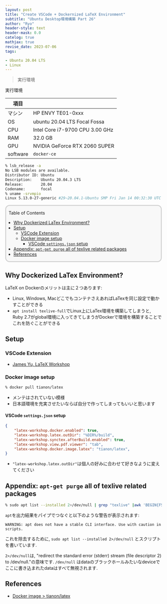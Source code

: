 ```yaml
---
layout: post
title: "Create VSCode + Dockernized LaTeX Environment"
subtitle: "Ubuntu Desktop環境構築 Part 26"
author: "Ryo"
header-style: text
header-mask: 0.0
catelog: true
mathjax: true
revise_date: 2023-07-06
tags:

- Ubuntu 20.04 LTS
- Linux
---
```


> 実行環境

実行環境

|項目||
|---|---| 	 
|マシン| HP ENVY TE01-0xxx|
|OS |	ubuntu 20.04 LTS Focal Fossa|
|CPU| Intel Core i7-9700 CPU 3.00 GHz|
|RAM| 32.0 GB|
|GPU| NVIDIA GeForce RTX 2060 SUPER|
|software|`docker-ce`|

```zsh
% lsb_release -a
No LSB modules are available.
Distributor ID: Ubuntu
Description:    Ubuntu 20.04.3 LTS
Release:        20.04
Codename:       focal
% uname -srvmpio
Linux 5.13.0-27-generic #29~20.04.1-Ubuntu SMP Fri Jan 14 00:32:30 UTC 2022 x86_64 x86_64 x86_64 GNU/Linux
```

<div style='border-radius: 1em; border-style:solid; border-color:#D3D3D3; background-color:#F8F8F8'>

<p class="h4">&nbsp;&nbsp;Table of Contents</p>

<!-- START doctoc generated TOC please keep comment here to allow auto update -->
<!-- DON'T EDIT THIS SECTION, INSTEAD RE-RUN doctoc TO UPDATE -->

- [Why Dockerized LaTex Environment?](#why-dockerized-latex-environment)
- [Setup](#setup)
  - [VSCode Extension](#vscode-extension)
  - [Docker image setup](#docker-image-setup)
    - [VSCode `settings.json` setup](#vscode-settingsjson-setup)
- [Appendix: `apt-get purge` all of texlive related packages](#appendix-apt-get-purge-all-of-texlive-related-packages)
- [References](#references)

<!-- END doctoc generated TOC please keep comment here to allow auto update -->


</div>

## Why Dockerized LaTex Environment?

LaTeX on Dockerのメリットは主に２つあります:

- Linux, Windows, MacどこでもコンテナさえあればLaTexを同じ設定で動かすことができる
- `apt install texlive-full`でLinux上にLaTex環境を構築してしまうと, Ruby 2.7がglobal環境に入ってきてしまうがDockerで環境を構築することでこれを防ぐことができる

## Setup
### VSCode Extension

- [James Yu, LaTeX Workshop](https://marketplace.visualstudio.com/items?itemName=James-Yu.latex-workshop)

### Docker image setup

```zsh
% docker pull tianon/latex
```

- メンテはされていない模様
- 日本語環境を充実させたいならば自分で作ってしまってもいいと思います


#### VSCode `settings.json` setup

```json
{
    "latex-workshop.docker.enabled": true,
    "latex-workshop.latex.outDir": "%DIR%/build",
    "latex-workshop.synctex.afterBuild.enabled": true,
    "latex-workshop.view.pdf.viewer": "tab",
    "latex-workshop.docker.image.latex": "tianon/latex",
}
```

- `"latex-workshop.latex.outDir"`は個人の好みに合わせて好きなように変えてください


## Appendix: `apt-get purge` all of texlive related packages

```zsh
% sudo apt list --installed 2>/dev/null | grep "texlive" |awk 'BEGIN{FS = "/"}{print $1}'|xargs sudo apt-get purge -y  
```

`apt`を出力結果をパイプでつなぐと以下のような警告が表示されます:

```
WARNING: apt does not have a stable CLI interface. Use with caution in scripts.
```

これを除去するために, `sudo apt list --installed 2>/dev/null` とスクリプトを書いています.

`2>/dev/null`は, "redirect the standard error (stderr) stream (file descriptor 2) to /dev/null."の意味です. `/dev/null` はdataのブラックホールみたいなdeviceでここに書き込まれたdataはすべて無視されます.


## References

- [Docker image > tianon/latex](https://hub.docker.com/r/tianon/latex/)